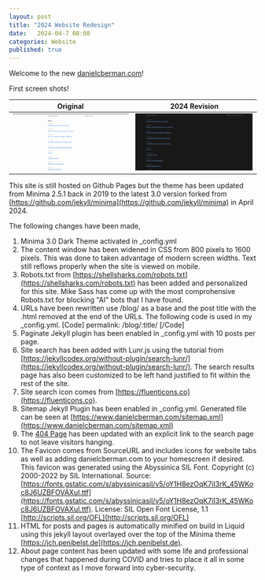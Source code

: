 ```yaml
---
layout: post
title: "2024 Website Redesign"
date:   2024-04-7 08:00
categories: Website
published: true
---
```


Welcome to the new [danielcberman.com](https://www.danielcberman.com)!

First screen shots!

| Original                 |  2024 Revision           |
:-------------------------:|:-------------------------:
![](/assets/2023-old-danielcberman-com.png)  | ![](/assets/2024-new-danielcberman-com.png)

This site is still hosted on Github Pages but the theme has been updated from Minima 2.5.1 back in 2019 to the latest 3.0 version forked from [https://github.com/jekyll/minima](https://github.com/jekyll/minima) in April 2024.

The following changes have been made,

1. Minima 3.0 Dark Theme activated in _config.yml
2. The content window has been widened in CSS from 800 pixels to 1600 pixels. This was done to taken advantage of modern screen widths. Text still reflows properly when the site is viewed on mobile.
3. Robots.txt from [https://shellsharks.com/robots.txt](https://shellsharks.com/robots.txt) has been added and personalized for this site. Mike Sass has come up with the most comprohensive Robots.txt for blocking "AI" bots that I have found.
4. URLs have been rewritten use /blog/ as a base and the post title with the .html removed at the end of the URLs. The following code is used in my _config.yml. [Code] permalink: /blog/:title/ [/Code]
5. Paginate Jekyll plugin  has been enabled in _config.yml with 10 posts per page.
6. Site search has been added with Lunr.js using the tutorial from [https://jekyllcodex.org/without-plugin/search-lunr/](https://jekyllcodex.org/without-plugin/search-lunr/). The search results page has also been customized to be left hand justified to fit within the rest of the site.
7. Site search icon comes from [https://fluenticons.co](https://fluenticons.co).
8. Sitemap Jekyll Plugin has been enabled in _config.yml. Generated file can be seen at [https://www.danielcberman.com/sitemap.xml](https://www.danielcberman.com/sitemap.xml)
9. The [404 Page](https://www.danielcberman.com/404.html) has been updated with an explicit link to the search page to not leave visitors hanging. 
10. The Favicon comes from SourceURL and includes icons for website tabs as well as adding danielcberman.com to your homescreen if desired. This favicon was generated using the Abyssinica SIL Font. Copyright (c) 2000-2022 by SIL International. Source: [https://fonts.gstatic.com/s/abyssinicasil/v5/oY1H8ezOqK7iI3rK_45WKoc8J6UZBFOVAXuI.ttf](https://fonts.gstatic.com/s/abyssinicasil/v5/oY1H8ezOqK7iI3rK_45WKoc8J6UZBFOVAXuI.ttf). License: SIL Open Font License, 1.1 [http://scripts.sil.org/OFL](http://scripts.sil.org/OFL)
11. HTML for posts and pages is automatically minified on build in Liquid using this jekyll layout overlayed over the top of the Minima theme  [https://jch.penibelst.de](https://jch.penibelst.de).
12. About page content has been updated with some life and professional changes that happened during COVID and tries to place it all in some type of context as I move forward into cyber-security.
